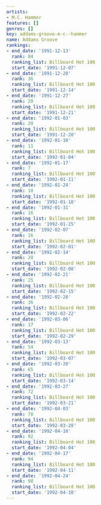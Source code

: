 ```yaml
---
artists:
- M.C. Hammer
features: []
genres: []
key: addams-groove-m-c--hammer
name: Addams Groove
rankings:
- end_date: '1991-12-13'
  rank: 84
  ranking_list: Billboard Hot 100
  start_date: '1991-12-07'
- end_date: '1991-12-20'
  rank: 36
  ranking_list: Billboard Hot 100
  start_date: '1991-12-14'
- end_date: '1991-12-27'
  rank: 20
  ranking_list: Billboard Hot 100
  start_date: '1991-12-21'
- end_date: '1992-01-03'
  rank: 20
  ranking_list: Billboard Hot 100
  start_date: '1991-12-28'
- end_date: '1992-01-10'
  rank: 11
  ranking_list: Billboard Hot 100
  start_date: '1992-01-04'
- end_date: '1992-01-17'
  rank: 7
  ranking_list: Billboard Hot 100
  start_date: '1992-01-11'
- end_date: '1992-01-24'
  rank: 10
  ranking_list: Billboard Hot 100
  start_date: '1992-01-18'
- end_date: '1992-01-31'
  rank: 16
  ranking_list: Billboard Hot 100
  start_date: '1992-01-25'
- end_date: '1992-02-07'
  rank: 16
  ranking_list: Billboard Hot 100
  start_date: '1992-02-01'
- end_date: '1992-02-14'
  rank: 20
  ranking_list: Billboard Hot 100
  start_date: '1992-02-08'
- end_date: '1992-02-21'
  rank: 25
  ranking_list: Billboard Hot 100
  start_date: '1992-02-15'
- end_date: '1992-02-28'
  rank: 36
  ranking_list: Billboard Hot 100
  start_date: '1992-02-22'
- end_date: '1992-03-06'
  rank: 37
  ranking_list: Billboard Hot 100
  start_date: '1992-02-29'
- end_date: '1992-03-13'
  rank: 54
  ranking_list: Billboard Hot 100
  start_date: '1992-03-07'
- end_date: '1992-03-20'
  rank: 65
  ranking_list: Billboard Hot 100
  start_date: '1992-03-14'
- end_date: '1992-03-27'
  rank: 72
  ranking_list: Billboard Hot 100
  start_date: '1992-03-21'
- end_date: '1992-04-03'
  rank: 78
  ranking_list: Billboard Hot 100
  start_date: '1992-03-28'
- end_date: '1992-04-10'
  rank: 92
  ranking_list: Billboard Hot 100
  start_date: '1992-04-04'
- end_date: '1992-04-17'
  rank: 94
  ranking_list: Billboard Hot 100
  start_date: '1992-04-11'
- end_date: '1992-04-24'
  rank: 98
  ranking_list: Billboard Hot 100
  start_date: '1992-04-18'
---
```


